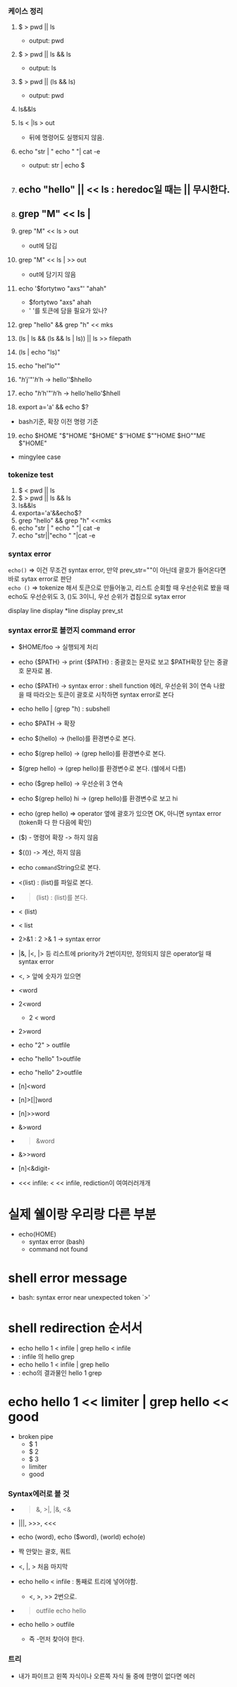 ### 케이스 정리
1. $ > pwd || ls
	- output: pwd

2. $ > pwd || ls && ls
	- output: ls

3. $ > pwd || (ls && ls)
	- output: pwd

4. ls&&ls
5. ls < |ls > out 
   - 뒤에 명령어도 실행되지 않음.

6. echo "str | " echo  " "| cat -e
	- output: str |  echo  $
7. echo "hello" || << ls : heredoc일 때는 || 무시한다.
	- 
8. grep "M" << ls |
	-
9. grep "M" << ls > out 
	- out에 담김
10. grep "M" << ls | >> out
	- out에 담기지 않음
11. echo '$fortytwo "axs"' "ahah"
	- $fortytwo "axs" ahah
	- ' '를 토큰에 담을 필요가 있나?
12.  grep "hello" && grep "h" << mks
13. (ls | ls && (ls && ls | ls)) || ls  >> filepath
14. (ls | echo "ls)"
15. echo "hel"lo""
16. "$h'$j'"'$h'$h
	-> hello''$hhello
17. echo "$h'$h'"'$h'$h
	-> hello'hello'$hhell
18. export a='a' && echo $?
- bash기준, 확장 이전 명령 기준

19. echo $HOME "$"HOME "$HOME" $''HOME $""HOME $HO""ME $"HOME"
- mingylee case

### tokenize test
1. $ <<ls > pwd || ls 
2. $ > pwd || ls && ls
3. ls&&ls
4. exporta='a'&&echo$?
5. grep "hello" && grep "h" <<mks
6. echo "str | " echo  " "| cat -e
7. echo "str||"echo  " "|cat -e

### syntax error
`echo()` => 이건 무조건 syntax error, 만약 prev_str=""이 아닌데 괄호가 들어온다면 바로 sytax error로 판단  
`echo ()` => tokenize 해서 토큰으로 만들어놓고, 리스트 순회할 때 우선순위로 봤을 때 echo도 우선순위도 3, ()도 3이니, 우선 순위가 겹침으로 sytax error

display line
display *line
display prev_st

### syntax error로 볼껀지 command error
- $HOME/foo -> 실행되게 처리
- echo {$PATH}  -> print {$PATH} : 중괄호는 문자로 보고 $PATH확장 닫는 중괄호 문자로 봄.
- echo ($PATH) 	-> syntax error : shell function 에러, 우선순위 3이 연속 나왔을 때 따라오는 토큰이 괄호로 시작하면 syntax error로 본다
- echo hello | (grep "h) : subshell
- echo $PATH -> 확장
- echo $(hello) -> (hello)를 환경변수로 본다.

- echo $(grep hello) -> (grep hello)를 환경변수로 본다.
- $(grep hello) -> (grep hello)를 환경변수로 본다. (쉘에서 다름)

- echo ($grep hello) -> 우선순위 3 연속
- echo $(grep hello) hi -> (grep hello)를 환경변수로 보고 hi
- echo (grep hello)
=> operator 옆에 괄호가 있으면 OK, 아니면 syntax error (token화 다 한 다음에 확인)

- ($) - 명령어 확장 -> 하지 않음
- $(()) -> 계산, 하지 않음
- echo `command`String으로 본다.
- <(list) : (list)를 파일로 본다.
- >(list) : (list)를 본다.
- < (list)
- < list
- 2>&1 : 2 >& 1 -> syntax error

- |&, |<, |> 등 리스트에 priority가 2번이지만, 정의되지 않은 operator일 때 syntax error 

- <, > 앞에 숫자가 있으면 

- <word
- 2<word
	- 2 < word 
- 2>word

- echo "2" > outfile

- echo "hello" 1>outfile 
- echo "hello" 2>outfile

- [n]<word
- [n]>[|]word
- [n]>>word
- &>word
- >&word
- &>>word
- [n]<&digit-
- <<< infile: < << infile, rediction이  여여러러개개 

# 실제 쉘이랑 우리랑 다른 부분
- echo(HOME)
	- syntax error (bash)
	- command not found

# shell error message
- bash: syntax error near unexpected token `>'

# shell redirection 순서서
- echo hello 1 < infile | grep hello < infile
- : infile 의 hello grep
- echo hello 1 < infile | grep hello
- : echo의 결과물인 hello 1 grep

# echo hello 1 << limiter | grep hello << good
- broken pipe 
	- $ 1
	- $ 2
	- $ 3
	- limiter
	- good

### Syntax에러로 볼 것
- >&, >|, |&, <&
- |||, >>>, <<<
- echo (word), echo ($word), (world) echo(e)
- 짝 안맞는 괄호, 쿼트
- <, |, > 처음 마지막

- echo hello < infile  : 통째로 트리에 넣어야함.
	- <, >, >> 2번으로.
- > outfile echo hello 
- echo hello > outfile 
	- 즉 -먼저 찾아야 한다.

### 트리  
- 내가 파이프고 왼쪽 자식이나 오른쪽 자식 둘 중에 한명이 없다면 에러
